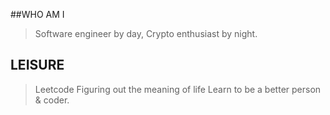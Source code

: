 
##WHO AM I
>Software engineer by day, Crypto enthusiast by night.

## LEISURE 
>Leetcode
>Figuring out the meaning of life
>Learn to be a better person & coder.
